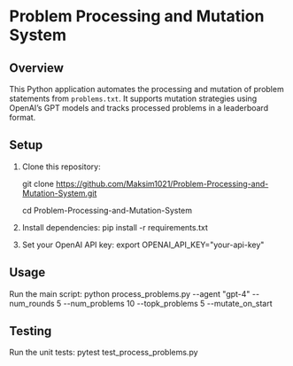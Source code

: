 # Problem Processing and Mutation System

## Overview
This Python application automates the processing and mutation of problem statements from `problems.txt`. It supports mutation strategies using OpenAI’s GPT models and tracks processed problems in a leaderboard format.

## Setup

1. Clone this repository:

   git clone https://github.com/Maksim1021/Problem-Processing-and-Mutation-System.git
   
   cd Problem-Processing-and-Mutation-System

2. Install dependencies:
   pip install -r requirements.txt

3. Set your OpenAI API key:
   export OPENAI_API_KEY="your-api-key"

## Usage
Run the main script:
   python process_problems.py --agent "gpt-4" --num_rounds 5 --num_problems 10 --topk_problems 5 --mutate_on_start

## Testing
Run the unit tests:
   pytest test_process_problems.py
